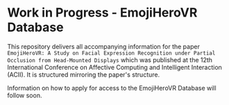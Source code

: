 # Work in Progress  - EmojiHeroVR Database

This repository delivers all accompanying information for the paper
`EmojiHeroVR: A Study on Facial Expression Recognition under Partial Occlusion from Head-Mounted Displays` which was
published at the 12th International Conference on Affective Computing and Intelligent Interaction (ACII).
It is structured mirroring the paper's structure.

Information on how to apply for access to the EmojiHeroVR Database will follow soon.
